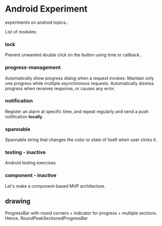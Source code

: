 # Android Experiment

experiments on android topics..

List of modules:

### lock

Prevent unwanted double click on the button using time or callback..

### progress-management

Automatically show progress dialog when a request invokes.
Maintain only one progress while multiple asynchronous requests.
Automatically dismiss progress when receives response, or causes any error.

### notification

Register an alarm at specific time, and repeat regularly and send a push notification **locally**.

### spannable

Spannable string that changes the color or state of itself when user clicks it.

### testing - inactive

Android testing exercises

### component - inactive

Let's make a component-based MVP architecture.

## drawing

ProgressBar with round corners + indicator for progress + multiple sections.
Hence, RoundPeakSectionedProgressBar